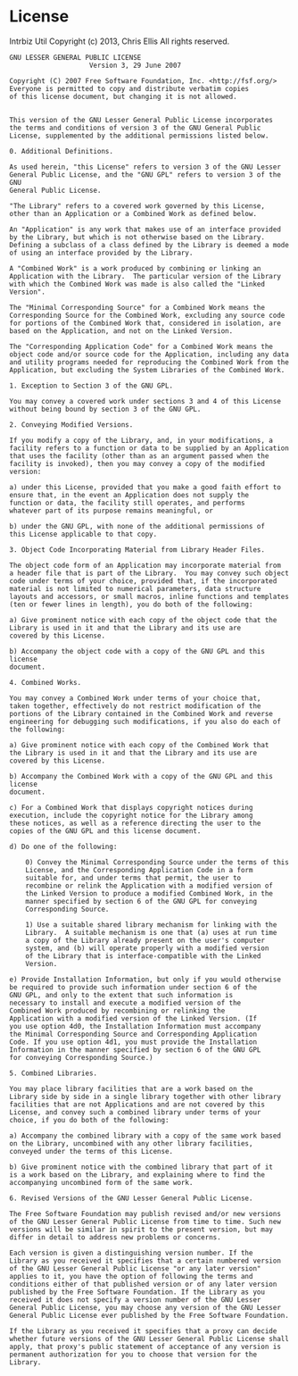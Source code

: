 License
=======
Intrbiz Util
Copyright (c) 2013, Chris Ellis
All rights reserved.


	GNU LESSER GENERAL PUBLIC LICENSE
						Version 3, 29 June 2007

	Copyright (C) 2007 Free Software Foundation, Inc. <http://fsf.org/>
	Everyone is permitted to copy and distribute verbatim copies
	of this license document, but changing it is not allowed.


	This version of the GNU Lesser General Public License incorporates
	the terms and conditions of version 3 of the GNU General Public
	License, supplemented by the additional permissions listed below.

	0. Additional Definitions.

	As used herein, "this License" refers to version 3 of the GNU Lesser
	General Public License, and the "GNU GPL" refers to version 3 of the GNU
	General Public License.

	"The Library" refers to a covered work governed by this License,
	other than an Application or a Combined Work as defined below.

	An "Application" is any work that makes use of an interface provided
	by the Library, but which is not otherwise based on the Library.
	Defining a subclass of a class defined by the Library is deemed a mode
	of using an interface provided by the Library.

	A "Combined Work" is a work produced by combining or linking an
	Application with the Library.  The particular version of the Library
	with which the Combined Work was made is also called the "Linked
	Version".

	The "Minimal Corresponding Source" for a Combined Work means the
	Corresponding Source for the Combined Work, excluding any source code
	for portions of the Combined Work that, considered in isolation, are
	based on the Application, and not on the Linked Version.

	The "Corresponding Application Code" for a Combined Work means the
	object code and/or source code for the Application, including any data
	and utility programs needed for reproducing the Combined Work from the
	Application, but excluding the System Libraries of the Combined Work.

	1. Exception to Section 3 of the GNU GPL.

	You may convey a covered work under sections 3 and 4 of this License
	without being bound by section 3 of the GNU GPL.

	2. Conveying Modified Versions.

	If you modify a copy of the Library, and, in your modifications, a
	facility refers to a function or data to be supplied by an Application
	that uses the facility (other than as an argument passed when the
	facility is invoked), then you may convey a copy of the modified
	version:

	a) under this License, provided that you make a good faith effort to
	ensure that, in the event an Application does not supply the
	function or data, the facility still operates, and performs
	whatever part of its purpose remains meaningful, or

	b) under the GNU GPL, with none of the additional permissions of
	this License applicable to that copy.

	3. Object Code Incorporating Material from Library Header Files.

	The object code form of an Application may incorporate material from
	a header file that is part of the Library.  You may convey such object
	code under terms of your choice, provided that, if the incorporated
	material is not limited to numerical parameters, data structure
	layouts and accessors, or small macros, inline functions and templates
	(ten or fewer lines in length), you do both of the following:

	a) Give prominent notice with each copy of the object code that the
	Library is used in it and that the Library and its use are
	covered by this License.

	b) Accompany the object code with a copy of the GNU GPL and this license
	document.

	4. Combined Works.

	You may convey a Combined Work under terms of your choice that,
	taken together, effectively do not restrict modification of the
	portions of the Library contained in the Combined Work and reverse
	engineering for debugging such modifications, if you also do each of
	the following:

	a) Give prominent notice with each copy of the Combined Work that
	the Library is used in it and that the Library and its use are
	covered by this License.

	b) Accompany the Combined Work with a copy of the GNU GPL and this license
	document.

	c) For a Combined Work that displays copyright notices during
	execution, include the copyright notice for the Library among
	these notices, as well as a reference directing the user to the
	copies of the GNU GPL and this license document.

	d) Do one of the following:

		0) Convey the Minimal Corresponding Source under the terms of this
		License, and the Corresponding Application Code in a form
		suitable for, and under terms that permit, the user to
		recombine or relink the Application with a modified version of
		the Linked Version to produce a modified Combined Work, in the
		manner specified by section 6 of the GNU GPL for conveying
		Corresponding Source.

		1) Use a suitable shared library mechanism for linking with the
		Library.  A suitable mechanism is one that (a) uses at run time
		a copy of the Library already present on the user's computer
		system, and (b) will operate properly with a modified version
		of the Library that is interface-compatible with the Linked
		Version.

	e) Provide Installation Information, but only if you would otherwise
	be required to provide such information under section 6 of the
	GNU GPL, and only to the extent that such information is
	necessary to install and execute a modified version of the
	Combined Work produced by recombining or relinking the
	Application with a modified version of the Linked Version. (If
	you use option 4d0, the Installation Information must accompany
	the Minimal Corresponding Source and Corresponding Application
	Code. If you use option 4d1, you must provide the Installation
	Information in the manner specified by section 6 of the GNU GPL
	for conveying Corresponding Source.)

	5. Combined Libraries.

	You may place library facilities that are a work based on the
	Library side by side in a single library together with other library
	facilities that are not Applications and are not covered by this
	License, and convey such a combined library under terms of your
	choice, if you do both of the following:

	a) Accompany the combined library with a copy of the same work based
	on the Library, uncombined with any other library facilities,
	conveyed under the terms of this License.

	b) Give prominent notice with the combined library that part of it
	is a work based on the Library, and explaining where to find the
	accompanying uncombined form of the same work.

	6. Revised Versions of the GNU Lesser General Public License.

	The Free Software Foundation may publish revised and/or new versions
	of the GNU Lesser General Public License from time to time. Such new
	versions will be similar in spirit to the present version, but may
	differ in detail to address new problems or concerns.

	Each version is given a distinguishing version number. If the
	Library as you received it specifies that a certain numbered version
	of the GNU Lesser General Public License "or any later version"
	applies to it, you have the option of following the terms and
	conditions either of that published version or of any later version
	published by the Free Software Foundation. If the Library as you
	received it does not specify a version number of the GNU Lesser
	General Public License, you may choose any version of the GNU Lesser
	General Public License ever published by the Free Software Foundation.

	If the Library as you received it specifies that a proxy can decide
	whether future versions of the GNU Lesser General Public License shall
	apply, that proxy's public statement of acceptance of any version is
	permanent authorization for you to choose that version for the
	Library.
